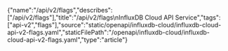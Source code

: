 {"name":"/api/v2/flags","describes":["/api/v2/flags"],"title":"/api/v2/flags\nInfluxDB Cloud API Service","tags":["api-v2","flags"],"source":"static/openapi/influxdb-cloud/influxdb-cloud-api-v2-flags.yaml","staticFilePath":"/openapi/influxdb-cloud/influxdb-cloud-api-v2-flags.yaml","type":"article"}
